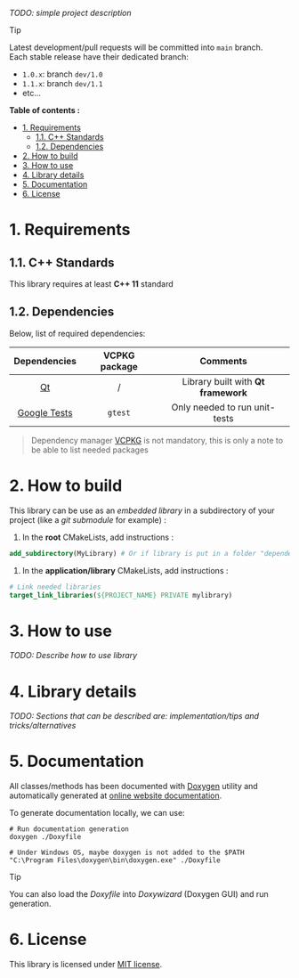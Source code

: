 _TODO: simple project description_

> [!TIP]
> Latest development/pull requests will be committed into `main` branch.  
> Each stable release have their dedicated branch:
> - `1.0.x`: branch `dev/1.0`
> - `1.1.x`: branch `dev/1.1`
> - etc...

**Table of contents :**
- [1. Requirements](#1-requirements)
  - [1.1. C++ Standards](#11-c-standards)
  - [1.2. Dependencies](#12-dependencies)
- [2. How to build](#2-how-to-build)
- [3. How to use](#3-how-to-use)
- [4. Library details](#4-library-details)
- [5. Documentation](#5-documentation)
- [6. License](#6-license)

# 1. Requirements
## 1.1. C++ Standards

This library requires at least **C++ 11** standard

## 1.2. Dependencies

Below, list of required dependencies:

| Dependencies | VCPKG package | Comments |
|:-:|:-:|:-:|
| [Qt][qt-official] | / | Library built with **Qt framework** |
| [Google Tests][gtest-repo] | `gtest` | Only needed to run unit-tests |

> Dependency manager [VCPKG][vcpkg-tutorial] is not mandatory, this is only a note to be able to list needed packages

# 2. How to build

This library can be use as an _embedded library_ in a subdirectory of your project (like a _git submodule_ for example) :
1. In the **root** CMakeLists, add instructions :
```cmake
add_subdirectory(MyLibrary) # Or if library is put in a folder "dependencies" : add_subdirectory(dependencies/MyLibrary)
```

1. In the **application/library** CMakeLists, add instructions :
```cmake
# Link needed libraries
target_link_libraries(${PROJECT_NAME} PRIVATE mylibrary)
```

# 3. How to use

_TODO: Describe how to use library_

# 4. Library details

_TODO: Sections that can be described are: implementation/tips and tricks/alternatives_

# 5. Documentation

All classes/methods has been documented with [Doxygen][doxygen-official] utility and automatically generated at [online website documentation][example-doc-web].

To generate documentation locally, we can use:
```shell
# Run documentation generation
doxygen ./Doxyfile

# Under Windows OS, maybe doxygen is not added to the $PATH
"C:\Program Files\doxygen\bin\doxygen.exe" ./Doxyfile
```
> [!TIP]
> You can also load the _Doxyfile_ into _Doxywizard_ (Doxygen GUI) and run generation.

# 6. License

This library is licensed under [MIT license][repo-license].

<!-- Links of this repository -->
[repo-license]: LICENSE

<!-- External links -->
[doxygen-official]: https://www.doxygen.nl/index.html
[example-doc-web]: https://www.google.com/
[gtest-repo]: https://github.com/google/googletest

[qt-official]: https://www.qt.io/
[qt-installer]: https://www.qt.io/download-qt-installer

[vcpkg-tutorial]: https://github.com/legerch/develop-memo/tree/master/Toolchains/Build%20systems/VCPKG